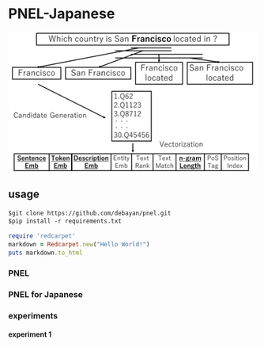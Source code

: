 # PNEL-Japanese
![PNEL](PNEL1.png)

## usage

```
$git clone https://github.com/debayan/pnel.git
$pip install -r requirements.txt
```

```ruby
require 'redcarpet'
markdown = Redcarpet.new("Hello World!")
puts markdown.to_html
```

### PNEL

### PNEL for Japanese

### experiments

#### experiment 1
